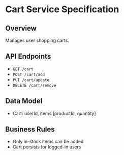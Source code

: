 # Cart Service Specification

## Overview
Manages user shopping carts.

## API Endpoints
- `GET /cart`
- `POST /cart/add`
- `PUT /cart/update`
- `DELETE /cart/remove`

## Data Model
- Cart: userId, items [productId, quantity]

## Business Rules
- Only in-stock items can be added
- Cart persists for logged-in users